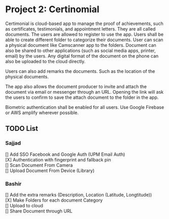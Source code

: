# Project 2: Certinomial 

Certimonial is cloud-based app to manage the proof of achievements, such as certificates, testimonials, and appointment letters. They are all called documents. The users are allowed to register to use the app. Users shall be able to create different folder to categorize their documents. User can scan a physical document like Camscanner app to the folders. Document can also be shared to other applications (such as social media apps, printer, email) by the users. Any digital format of the document on the phone can also be uploaded to the cloud directly. 

Users can also add remarks the documents. Such as the location of the physical documents.

The app also allows the document producer to invite and attach the document via email or messenger through an URL. Opening the link will ask the users to confirm to save the attach document to the folder in the app. 

Biometric authentication shall be enabled for all users. Use Google Firebase or AWS amplify wherever possible. 


## TODO List
### Sajjad 
[] Add SSO Facebook and Google Auth (UPM Email Auth) <br>
[X] Authentication with fingerprint and fallback pin <br>
[] Scan Document From Camera <br>
[] Upload Document From Device (Library) <br>

### Bashir
[] Add the extra remarks (Description, Location (Latitude, Longtitude)) <br>
[X] Make Folders for each document Category <br>
[] Upload to cloud <br>
[] Share Document through URL <br>
